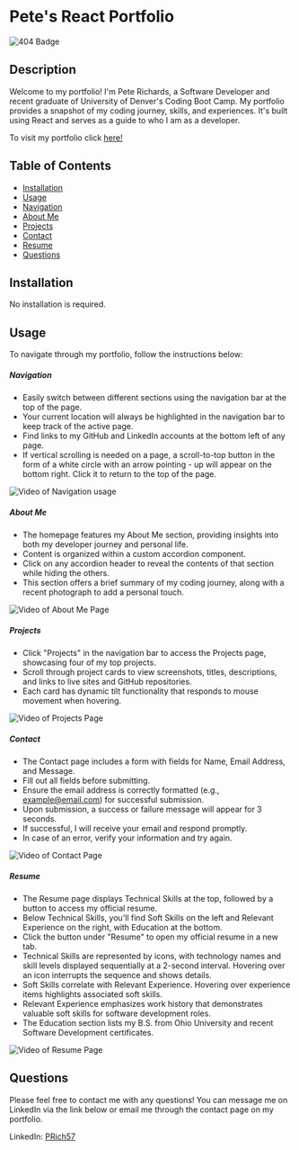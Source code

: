 # Pete's React Portfolio

![404 Badge](https://img.shields.io/badge/No_License_Chosen-red)

## Description

  Welcome to my portfolio! I'm Pete Richards, a Software Developer and recent graduate of University of Denver's Coding Boot Camp. My portfolio provides a snapshot of my coding journey, skills, and experiences. It's built using React and serves as a guide to who I am as a developer.

  To visit my portfolio click [here!](https://pete-richards.netlify.app/)

## Table of Contents

  - [Installation](#installation)
  - [Usage](#usage)
  - [Navigation](#navigation)
  - [About Me](#about-me)
  - [Projects](#projects)
  - [Contact](#contact)
  - [Resume](#resume)
  - [Questions](#questions)

## Installation

  No installation is required.

## Usage

  To navigate through my portfolio, follow the instructions below:
  
  <a id="navigation"></a>

  ##### Navigation
  
  - Easily switch between different sections using the navigation bar at the top of the page.
  - Your current location will always be highlighted in the navigation bar to keep track of the active page.
  - Find links to my GitHub and LinkedIn accounts at the bottom left of any page.
  - If vertical scrolling is needed on a page, a scroll-to-top button in the form of a white circle with an arrow pointing - up will appear on the bottom right. Click it to return to the top of the page.

  ![Video of Navigation usage](./src/assets/navigation.gif)

  <a id="about-me"></a>
  ##### About Me

  - The homepage features my About Me section, providing insights into both my developer journey and personal life.
  - Content is organized within a custom accordion component.
  - Click on any accordion header to reveal the contents of that section while hiding the others.
  - This section offers a brief summary of my coding journey, along with a recent photograph to add a personal touch.

  ![Video of About Me Page](./src/assets/about-me-page.gif)

  <a id="projects"></a>
  ##### Projects

  - Click "Projects" in the navigation bar to access the Projects page, showcasing four of my top projects.
  - Scroll through project cards to view screenshots, titles, descriptions, and links to live sites and GitHub repositories.
  - Each card has dynamic tilt functionality that responds to mouse movement when hovering.

  ![Video of Projects Page](./src/assets/projects-page.gif)

  <a id="contact"></a>
  ##### Contact

  - The Contact page includes a form with fields for Name, Email Address, and Message.
  - Fill out all fields before submitting.
  - Ensure the email address is correctly formatted (e.g., example@email.com) for successful submission.
  - Upon submission, a success or failure message will appear for 3 seconds.
  - If successful, I will receive your email and respond promptly.
  - In case of an error, verify your information and try again.

  ![Video of Contact Page](./src/assets/contact-page.gif)

  <a id="resume"></a>
  ##### Resume
  
  - The Resume page displays Technical Skills at the top, followed by a button to access my official resume.
  - Below Technical Skills, you'll find Soft Skills on the left and Relevant Experience on the right, with Education at the bottom.
  - Click the button under "Resume" to open my official resume in a new tab.
  - Technical Skills are represented by icons, with technology names and skill levels displayed sequentially at a 2-second interval. Hovering over an icon interrupts the sequence and shows details.
  - Soft Skills correlate with Relevant Experience. Hovering over experience items highlights associated soft skills.
  - Relevant Experience emphasizes work history that demonstrates valuable soft skills for software development roles.
  - The Education section lists my B.S. from Ohio University and recent Software Development certificates.

  ![Video of Resume Page](./src/assets/resume-page.gif)

## Questions

  Please feel free to contact me with any questions! You can message me on LinkedIn via the link below or email me through the contact page on my portfolio.

  LinkedIn: [PRich57](https://www.linkedin.com/in/peterrichards57/)

